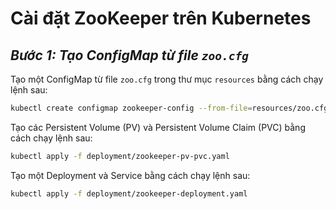 **Cài đặt ZooKeeper trên Kubernetes**
=====================================

***Bước 1: Tạo ConfigMap từ file `zoo.cfg`***
------------------------------------------

Tạo một ConfigMap từ file `zoo.cfg` trong thư mục `resources` bằng cách chạy lệnh sau:

```bash
kubectl create configmap zookeeper-config --from-file=resources/zoo.cfg
```

Tạo các Persistent Volume (PV) và Persistent Volume Claim (PVC) bằng cách chạy lệnh sau:
```bash
kubectl apply -f deployment/zookeeper-pv-pvc.yaml
```
Tạo một Deployment và Service bằng cách chạy lệnh sau:
```bash
kubectl apply -f deployment/zookeeper-deployment.yaml
```